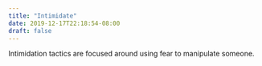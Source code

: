 ```yaml
---
title: "Intimidate"
date: 2019-12-17T22:18:54-08:00
draft: false
---
```


Intimidation tactics are focused around using fear to manipulate someone. 
